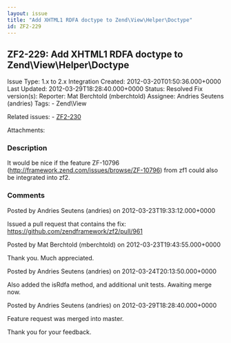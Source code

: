 ```yaml
---
layout: issue
title: "Add XHTML1 RDFA doctype to Zend\View\Helper\Doctype"
id: ZF2-229
---
```


ZF2-229: Add XHTML1 RDFA doctype to Zend\\View\\Helper\\Doctype
---------------------------------------------------------------

 Issue Type: 1.x to 2.x Integration Created: 2012-03-20T01:50:36.000+0000 Last Updated: 2012-03-29T18:28:40.000+0000 Status: Resolved Fix version(s): 
 Reporter:  Mat Berchtold (mberchtold)  Assignee:  Andries Seutens (andries)  Tags: - Zend\\View
 
 Related issues: - [ZF2-230](/issues/browse/ZF2-230)
 
 Attachments: 
### Description

It would be nice if the feature ZF-10796 (<http://framework.zend.com/issues/browse/ZF-10796>) from zf1 could also be integrated into zf2.

 

 

### Comments

Posted by Andries Seutens (andries) on 2012-03-23T19:33:12.000+0000

Issued a pull request that contains the fix: <https://github.com/zendframework/zf2/pull/961>

 

 

Posted by Mat Berchtold (mberchtold) on 2012-03-23T19:43:55.000+0000

Thank you. Much appreciated.

 

 

Posted by Andries Seutens (andries) on 2012-03-24T20:13:50.000+0000

Also added the isRdfa method, and additional unit tests. Awaiting merge now.

 

 

Posted by Andries Seutens (andries) on 2012-03-29T18:28:40.000+0000

Feature request was merged into master.

Thank you for your feedback.

 

 